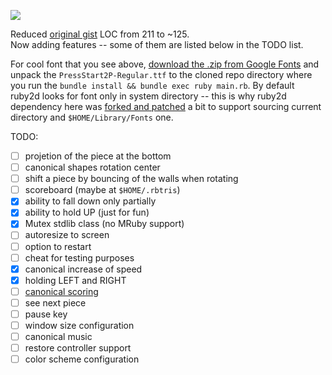 ![](https://storage.googleapis.com/rbtris.github.nakilon.pro/screenshot3.png)

Reduced [original gist](https://gist.github.com/obelisk68/15ffdf1bfd82953361be0264b5ea4119) LOC from 211 to ~125.  
Now adding features -- some of them are listed below in the TODO list.

For cool font that you see above, [download the .zip from Google Fonts](https://fonts.google.com/download?family=Press%20Start%202P) and unpack the `PressStart2P-Regular.ttf` to the cloned repo directory where you run the `bundle install && bundle exec ruby main.rb`. By default ruby2d looks for font only in system directory -- this is why ruby2d dependency here was [forked and patched](https://github.com/Nakilon/ruby2d/commit/a80fa4b47e713e22995a7c2698fd055f5464b23b) a bit to support sourcing current directory and `$HOME/Library/Fonts` one.

TODO:

* [ ] projetion of the piece at the bottom
* [ ] canonical shapes rotation center
* [ ] shift a piece by bouncing of the walls when rotating
* [ ] scoreboard (maybe at `$HOME/.rbtris`)
* [x] ability to fall down only partially
* [x] ability to hold UP (just for fun)
* [x] Mutex stdlib class (no MRuby support)
* [ ] autoresize to screen
* [ ] option to restart
* [ ] cheat for testing purposes
* [x] canonical increase of speed
* [x] holding LEFT and RIGHT
* [ ] [canonical scoring](https://tetris.fandom.com/wiki/Scoring)
* [ ] see next piece
* [ ] pause key
* [ ] window size configuration
* [ ] canonical music
* [ ] restore controller support
* [ ] color scheme configuration
